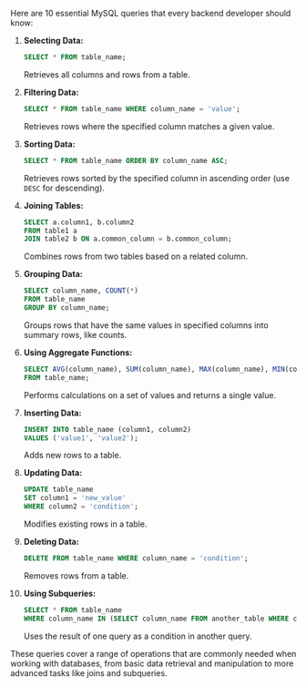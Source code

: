 Here are 10 essential MySQL queries that every backend developer should know:

1. **Selecting Data:**
   ```sql
   SELECT * FROM table_name;
   ```
   Retrieves all columns and rows from a table.

2. **Filtering Data:**
   ```sql
   SELECT * FROM table_name WHERE column_name = 'value';
   ```
   Retrieves rows where the specified column matches a given value.

3. **Sorting Data:**
   ```sql
   SELECT * FROM table_name ORDER BY column_name ASC;
   ```
   Retrieves rows sorted by the specified column in ascending order (use `DESC` for descending).

4. **Joining Tables:**
   ```sql
   SELECT a.column1, b.column2
   FROM table1 a
   JOIN table2 b ON a.common_column = b.common_column;
   ```
   Combines rows from two tables based on a related column.

5. **Grouping Data:**
   ```sql
   SELECT column_name, COUNT(*)
   FROM table_name
   GROUP BY column_name;
   ```
   Groups rows that have the same values in specified columns into summary rows, like counts.

6. **Using Aggregate Functions:**
   ```sql
   SELECT AVG(column_name), SUM(column_name), MAX(column_name), MIN(column_name)
   FROM table_name;
   ```
   Performs calculations on a set of values and returns a single value.

7. **Inserting Data:**
   ```sql
   INSERT INTO table_name (column1, column2)
   VALUES ('value1', 'value2');
   ```
   Adds new rows to a table.

8. **Updating Data:**
   ```sql
   UPDATE table_name
   SET column1 = 'new_value'
   WHERE column2 = 'condition';
   ```
   Modifies existing rows in a table.

9. **Deleting Data:**
   ```sql
   DELETE FROM table_name WHERE column_name = 'condition';
   ```
   Removes rows from a table.

10. **Using Subqueries:**
    ```sql
    SELECT * FROM table_name
    WHERE column_name IN (SELECT column_name FROM another_table WHERE condition);
    ```
    Uses the result of one query as a condition in another query.

These queries cover a range of operations that are commonly needed when working with databases, from basic data retrieval and manipulation to more advanced tasks like joins and subqueries.
